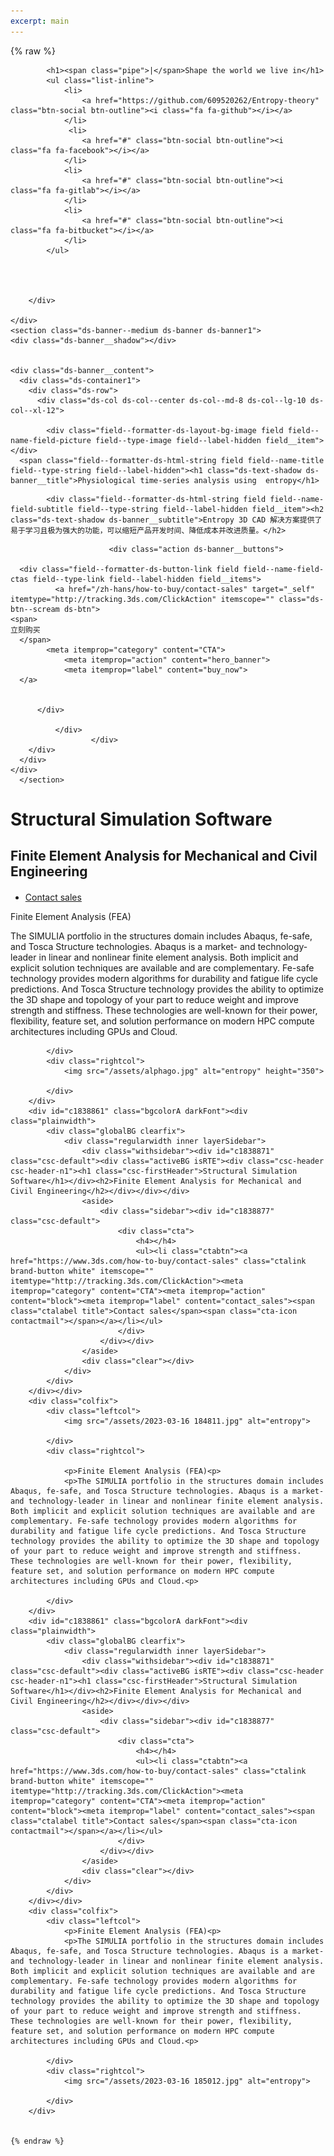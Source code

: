 ```yaml
---
excerpt: main
---
```


{% raw %}
<div class="header_down">
		<div class="wrap">
			
			<h1><span class="pipe">|</span>Shape the world we live in</h1>
			<ul class="list-inline">
				<li>
					<a href="https://github.com/609520262/Entropy-theory" class="btn-social btn-outline"><i class="fa fa-github"></i></a>
				</li>
				 <li>
					<a href="#" class="btn-social btn-outline"><i class="fa fa-facebook"></i></a>
				</li>
				<li>
					<a href="#" class="btn-social btn-outline"><i class="fa fa-gitlab"></i></a>
				</li> 
				<li>
					<a href="#" class="btn-social btn-outline"><i class="fa fa-bitbucket"></i></a>
				</li>
			</ul>
			
			
			
			
		</div>
		
	</div>
	<section class="ds-banner--medium ds-banner ds-banner1">
    <div class="ds-banner__shadow"></div>


    <div class="ds-banner__content">
      <div class="ds-container1">
        <div class="ds-row">
          <div class="ds-col ds-col--center ds-col--md-8 ds-col--lg-10 ds-col--xl-12">
            
            <div class="field--formatter-ds-layout-bg-image field field--name-field-picture field--type-image field--label-hidden field__item"></div>
      <span class="field--formatter-ds-html-string field field--name-title field--type-string field--label-hidden"><h1 class="ds-text-shadow ds-banner__title">Physiological time-series analysis using  entropy</h1>
</span>

            <div class="field--formatter-ds-html-string field field--name-field-subtitle field--type-string field--label-hidden field__item"><h2 class="ds-text-shadow ds-banner__subtitle">Entropy 3D CAD 解决方案提供了易于学习且极为强大的功能，可以缩短产品开发时间、降低成本并改进质量。</h2>
</div>
      
        
                          <div class="action ds-banner__buttons">
                
      <div class="field--formatter-ds-button-link field field--name-field-ctas field--type-link field--label-hidden field__items">
              <a href="/zh-hans/how-to-buy/contact-sales" target="_self" itemtype="http://tracking.3ds.com/ClickAction" itemscope="" class="ds-btn--scream ds-btn">
    <span>
    立刻购买
      </span>
            <meta itemprop="category" content="CTA">
                <meta itemprop="action" content="hero_banner">
                <meta itemprop="label" content="buy_now">
      </a>


          </div>
  
              </div>
                      </div>
        </div>
      </div>
    </div>
      </section>
<div id="c1838861" class="bgcolorA darkFont"><div class="plainwidth">
			<div class="globalBG clearfix">
				<div class="regularwidth inner layerSidebar">
					<div class="withsidebar"><div id="c1838871" class="csc-default"><div class="activeBG isRTE"><div class="csc-header csc-header-n1"><h1 class="csc-firstHeader">Structural Simulation Software</h1></div><h2>Finite Element Analysis for Mechanical and Civil Engineering</h2></div></div></div>
					<aside>
						<div class="sidebar"><div id="c1838877" class="csc-default">
							<div class="cta">
								<h4></h4>
								<ul><li class="ctabtn"><a href="https://www.3ds.com/how-to-buy/contact-sales" class="ctalink brand-button white" itemscope="" itemtype="http://tracking.3ds.com/ClickAction"><meta itemprop="category" content="CTA"><meta itemprop="action" content="block"><meta itemprop="label" content="contact_sales"><span class="ctalabel title">Contact sales</span><span class="cta-icon contactmail"></span></a></li></ul>
							</div>
						</div></div>
					</aside>
					<div class="clear"></div>
				</div>
			</div>
		</div></div>
		<div class="colfix">
			<div class="leftcol">
				<p>Finite Element Analysis (FEA)<p>
				<p>The SIMULIA portfolio in the structures domain includes Abaqus, fe-safe, and Tosca Structure technologies. Abaqus is a market- and technology-leader in linear and nonlinear finite element analysis. Both implicit and explicit solution techniques are available and are complementary. Fe-safe technology provides modern algorithms for durability and fatigue life cycle predictions. And Tosca Structure technology provides the ability to optimize the 3D shape and topology of your part to reduce weight and improve strength and stiffness. These technologies are well-known for their power, flexibility, feature set, and solution performance on modern HPC compute architectures including GPUs and Cloud.<p>

			</div>
			<div class="rightcol">
				<img src="/assets/alphago.jpg" alt="entropy" height="350">

			</div>
		</div>
		<div id="c1838861" class="bgcolorA darkFont"><div class="plainwidth">
			<div class="globalBG clearfix">
				<div class="regularwidth inner layerSidebar">
					<div class="withsidebar"><div id="c1838871" class="csc-default"><div class="activeBG isRTE"><div class="csc-header csc-header-n1"><h1 class="csc-firstHeader">Structural Simulation Software</h1></div><h2>Finite Element Analysis for Mechanical and Civil Engineering</h2></div></div></div>
					<aside>
						<div class="sidebar"><div id="c1838877" class="csc-default">
							<div class="cta">
								<h4></h4>
								<ul><li class="ctabtn"><a href="https://www.3ds.com/how-to-buy/contact-sales" class="ctalink brand-button white" itemscope="" itemtype="http://tracking.3ds.com/ClickAction"><meta itemprop="category" content="CTA"><meta itemprop="action" content="block"><meta itemprop="label" content="contact_sales"><span class="ctalabel title">Contact sales</span><span class="cta-icon contactmail"></span></a></li></ul>
							</div>
						</div></div>
					</aside>
					<div class="clear"></div>
				</div>
			</div>
		</div></div>
		<div class="colfix">
			<div class="leftcol">
				<img src="/assets/2023-03-16 184811.jpg" alt="entropy">

			</div>
			<div class="rightcol">
				
				<p>Finite Element Analysis (FEA)<p>
				<p>The SIMULIA portfolio in the structures domain includes Abaqus, fe-safe, and Tosca Structure technologies. Abaqus is a market- and technology-leader in linear and nonlinear finite element analysis. Both implicit and explicit solution techniques are available and are complementary. Fe-safe technology provides modern algorithms for durability and fatigue life cycle predictions. And Tosca Structure technology provides the ability to optimize the 3D shape and topology of your part to reduce weight and improve strength and stiffness. These technologies are well-known for their power, flexibility, feature set, and solution performance on modern HPC compute architectures including GPUs and Cloud.<p>

			</div>
		</div>
		<div id="c1838861" class="bgcolorA darkFont"><div class="plainwidth">
			<div class="globalBG clearfix">
				<div class="regularwidth inner layerSidebar">
					<div class="withsidebar"><div id="c1838871" class="csc-default"><div class="activeBG isRTE"><div class="csc-header csc-header-n1"><h1 class="csc-firstHeader">Structural Simulation Software</h1></div><h2>Finite Element Analysis for Mechanical and Civil Engineering</h2></div></div></div>
					<aside>
						<div class="sidebar"><div id="c1838877" class="csc-default">
							<div class="cta">
								<h4></h4>
								<ul><li class="ctabtn"><a href="https://www.3ds.com/how-to-buy/contact-sales" class="ctalink brand-button white" itemscope="" itemtype="http://tracking.3ds.com/ClickAction"><meta itemprop="category" content="CTA"><meta itemprop="action" content="block"><meta itemprop="label" content="contact_sales"><span class="ctalabel title">Contact sales</span><span class="cta-icon contactmail"></span></a></li></ul>
							</div>
						</div></div>
					</aside>
					<div class="clear"></div>
				</div>
			</div>
		</div></div>
		<div class="colfix">
			<div class="leftcol">
				<p>Finite Element Analysis (FEA)<p>
				<p>The SIMULIA portfolio in the structures domain includes Abaqus, fe-safe, and Tosca Structure technologies. Abaqus is a market- and technology-leader in linear and nonlinear finite element analysis. Both implicit and explicit solution techniques are available and are complementary. Fe-safe technology provides modern algorithms for durability and fatigue life cycle predictions. And Tosca Structure technology provides the ability to optimize the 3D shape and topology of your part to reduce weight and improve strength and stiffness. These technologies are well-known for their power, flexibility, feature set, and solution performance on modern HPC compute architectures including GPUs and Cloud.<p>

			</div>
			<div class="rightcol">
				<img src="/assets/2023-03-16 185012.jpg" alt="entropy">

			</div>
		</div>
	
	
	{% endraw %}